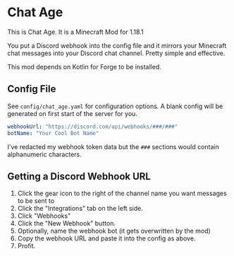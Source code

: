 # Chat Age

This is Chat Age. It is a Minecraft Mod for 1.18.1

You put a Discord webhook into the config file and it mirrors your Minecraft
chat messages into your Discord chat channel. Pretty simple and effective.

This mod depends on Kotlin for Forge to be installed.

## Config File

See `config/chat_age.yaml` for configuration options. A blank config will be
generated on first start of the server for you.

```yaml
webhookUrl: "https://discord.com/api/webhooks/###/###"
botName: "Your Cool Bot Name"
```

I've redacted my webhook token data but the `###` sections would contain
alphanumeric characters.

## Getting a Discord Webhook URL

1. Click the gear icon to the right of the channel name you want messages to 
be sent to
2. Click the "Integrations" tab on the left side.
3. Click "Webhooks"
4. Click the "New Webhook" button.
5. Optionally, name the webhook bot (it gets overwritten by the mod)
6. Copy the webhook URL and paste it into the config as above.
7. Profit.
